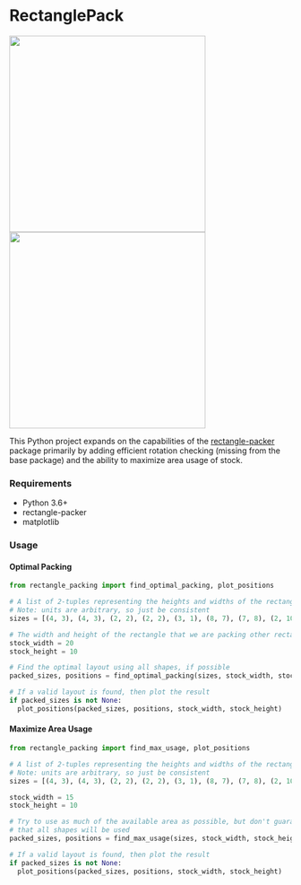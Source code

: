 # RectanglePack
<img src="https://github.com/nhansendev/RectanglePack/assets/9289200/5379d38f-2ac2-4664-913a-57e731af446f" height="350">
<img src="https://github.com/nhansendev/RectanglePack/assets/9289200/2d10fe3e-9c3a-441f-90a6-2274a57fc647" height="350">

This Python project expands on the capabilities of the [rectangle-packer](https://github.com/Penlect/rectangle-packer) package primarily by adding efficient rotation checking (missing from the base package) and the ability to maximize area usage of stock.

### Requirements
- Python 3.6+
- rectangle-packer
- matplotlib

### Usage
#### Optimal Packing
```python
from rectangle_packing import find_optimal_packing, plot_positions

# A list of 2-tuples representing the heights and widths of the rectangles to be packed
# Note: units are arbitrary, so just be consistent
sizes = [(4, 3), (4, 3), (2, 2), (2, 2), (3, 1), (8, 7), (7, 8), (2, 10), (1, 1)]

# The width and height of the rectangle that we are packing other rectangles into
stock_width = 20
stock_height = 10

# Find the optimal layout using all shapes, if possible
packed_sizes, positions = find_optimal_packing(sizes, stock_width, stock_height)

# If a valid layout is found, then plot the result
if packed_sizes is not None:
  plot_positions(packed_sizes, positions, stock_width, stock_height)
```

#### Maximize Area Usage
```python
from rectangle_packing import find_max_usage, plot_positions

# A list of 2-tuples representing the heights and widths of the rectangles to be packed
# Note: units are arbitrary, so just be consistent
sizes = [(4, 3), (4, 3), (2, 2), (2, 2), (3, 1), (8, 7), (7, 8), (2, 10), (1, 1)]

stock_width = 15
stock_height = 10

# Try to use as much of the available area as possible, but don't guarantee
# that all shapes will be used
packed_sizes, positions = find_max_usage(sizes, stock_width, stock_height, None)

# If a valid layout is found, then plot the result
if packed_sizes is not None:
  plot_positions(packed_sizes, positions, stock_width, stock_height)
```
